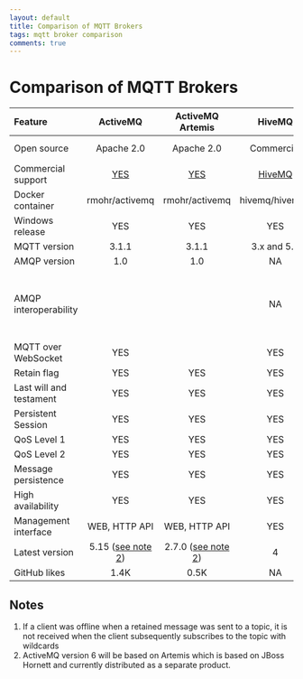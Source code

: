```yaml
---
layout: default
title: Comparison of MQTT Brokers
tags: mqtt broker comparison
comments: true
---
```

# Comparison of MQTT Brokers

|         Feature         |                    ActiveMQ                    |                ActiveMQ Artemis                |              HiveMQ              |                  Joram                  |     Mosquitto     |                                            RabbitMQ                                            |       VerneMQ        |
| :---------------------- | :--------------------------------------------: | :--------------------------------------------: | :------------------------------: | :-------------------------------------: | :---------------: | :--------------------------------------------------------------------------------------------: | :------------------: |
| Open source             |                   Apache 2.0                   |                   Apache 2.0                   |            Commercial            |            LGPL, Commercial             |      EPL/EDL      |                                            MPL 1.1                                             |      Apache 2.0      |
| Commercial support      | [YES](http://activemq.apache.org/support.html) | [YES](http://activemq.apache.org/support.html) | [HiveMQ](https://www.hivemq.com) | [ScalAgent](https://www.scalagent.com/) |       TIBCO       |                                            Pivotal                                             |    Octavo Labs AG    |
| Docker container        |                 rmohr/activemq                 |                 rmohr/activemq                 |          hivemq/hivemq3          |                   NO                    | eclipse-mosquitto |                                           rabbitmq:3                                           | erlio/docker-vernemq |
| Windows release         |                      YES                       |                      YES                       |               YES                |                   YES                   |        YES        |                                              YES                                               |          NO          |
| MQTT version            |                     3.1.1                      |                     3.1.1                      |           3.x and 5.0            |                   3.x                   |       3.1.1       |                                             3.1.1                                              |     3.x and 5.0      |
| AMQP version            |                      1.0                       |                      1.0                       |                NA                |               0.9.1, 1.0                |        NA         |                                        0.8, 0.9.x, 1.0                                         |          NA          |
| AMQP interoperability   |                                                |                                                |                NA                |                                         |        NA         | [Partial]({% link _posts/2019/2019-03-13-mqtt-and-amqp-1.0-interoperability-in-rabbitmq.md %}) |                      |
| MQTT over WebSocket     |                      YES                       |                                                |               YES                |                   YES                   |        YES        |                                              YES                                               |         YES          |
| Retain flag             |                      YES                       |                      YES                       |               YES                |                                         |        YES        |                                 Partial ([see note 1](#notes))                                 |         YES          |
| Last will and testament |                      YES                       |                      YES                       |               YES                |                                         |        YES        |                                              YES                                               |         YES          |
| Persistent Session      |                      YES                       |                      YES                       |               YES                |                                         |        YES        |                                              YES                                               |         YES          |
| QoS Level 1             |                      YES                       |                      YES                       |               YES                |                   YES                   |        YES        |                                              YES                                               |         YES          |
| QoS Level 2             |                      YES                       |                      YES                       |               YES                |                   YES                   |        YES        |                                               NO                                               |         YES          |
| Message persistence     |                      YES                       |                      YES                       |               YES                |                                         |        YES        |                                              YES                                               |         YES          |
| High availability       |                      YES                       |                      YES                       |               YES                |                                         |        YES        |                                              YES                                               |         YES          |
| Management interface    |                 WEB, HTTP API                  |                 WEB, HTTP API                  |               YES                |                                         |  mosquitto.conf   |                                        WEB, rabbitmqctl                                        | HTTP API, vmq-admin  |
| Latest version          |          5.15 ([see note 2](#notes))           |          2.7.0 ([see note 2](#notes))          |                4                 |                  5.16                   |       1.5.8       |                                             3.7.13                                             |        1.7.1         |
| GitHub likes            |                      1.4K                      |                      0.5K                      |                NA                |                   NA                    |       2.4K        |                                              5.4K                                              |         1.7K         |

## Notes

1. If a client was offline when a retained message was sent to a topic, it is not received when the client subsequently subscribes to the topic with wildcards
2. ActiveMQ version 6 will be based on Artemis which is based on JBoss Hornett and currently distributed as a separate product.
